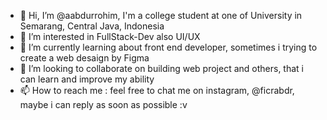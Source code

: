 - 👋 Hi, I’m @aabdurrohim, I'm a college student at one of University in Semarang, Central Java, Indonesia
- 👀 I’m interested in FullStack-Dev also UI/UX
- 🌱 I’m currently learning about front end developer, sometimes i trying to create a web desaign by Figma
- 💞️ I’m looking to collaborate on building web project and others, that i can learn and improve my ability
- 📫 How to reach me : feel free to chat me on instagram, @ficrabdr, maybe i can reply as soon as possible :v

<!---
aabdurrohim/aabdurrohim is a ✨ passiontae person on programming fields, and still learning about programming, he said "No im not a professional programmer,
but I'm the one who will keep trying even if I get 10000 errors, LOL" ✨ repository because its `README.md` (this file) appears on your GitHub profile.
You can click the Preview link to take a look at your changes.
--->

